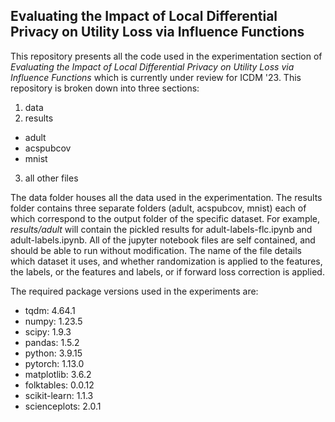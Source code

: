 ## Evaluating the Impact of Local Differential Privacy on Utility Loss via Influence Functions

This repository presents all the code used in the experimentation section of _Evaluating the Impact of Local Differential Privacy on Utility Loss via Influence Functions_ which is currently under review for ICDM '23. This repository is broken down into three sections:

1. data
2. results
 - adult
 - acspubcov
 - mnist
3. all other files

The data folder houses all the data used in the experimentation. The results folder contains three separate folders (adult, acspubcov, mnist) each of which correspond to the output folder of the specific dataset. For example, _results/adult_ will contain the pickled results for adult-labels-flc.ipynb and adult-labels.ipynb. All of the jupyter notebook files are self contained, and should be able to run without modification. The name of the file details which dataset it uses, and whether randomization is applied to the features, the labels, or the features and labels, or if forward loss correction is applied. 

The required package versions used in the experiments are:

- tqdm: 4.64.1
- numpy: 1.23.5
- scipy: 1.9.3
- pandas: 1.5.2
- python: 3.9.15
- pytorch: 1.13.0
- matplotlib: 3.6.2
- folktables: 0.0.12
- scikit-learn: 1.1.3
- scienceplots: 2.0.1